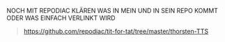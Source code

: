 NOCH MIT REPODIAC KLÄREN WAS IN MEIN UND IN SEIN REPO KOMMT ODER WAS EINFACH VERLINKT WIRD

> https://github.com/repodiac/tit-for-tat/tree/master/thorsten-TTS